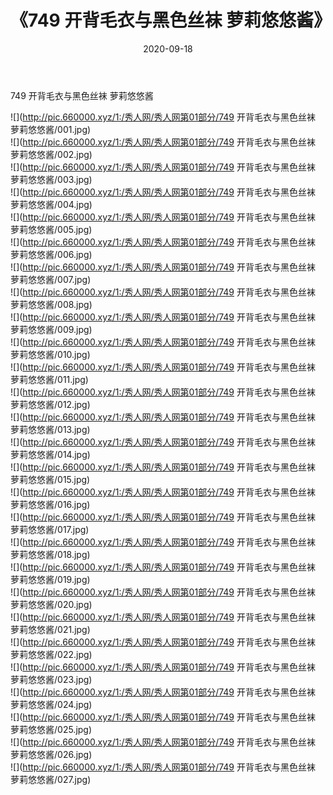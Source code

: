 ﻿---
layout: post
title:  《749 开背毛衣与黑色丝袜 萝莉悠悠酱》
date:   2020-09-18
img: http://pic.660000.xyz/1:/秀人网/秀人网第01部分/749 开背毛衣与黑色丝袜 萝莉悠悠酱/000.jpg
categories: [美女, 清纯, 唯美]
---

749 开背毛衣与黑色丝袜 萝莉悠悠酱

  ![](http://pic.660000.xyz/1:/秀人网/秀人网第01部分/749 开背毛衣与黑色丝袜 萝莉悠悠酱/001.jpg) <br> ![](http://pic.660000.xyz/1:/秀人网/秀人网第01部分/749 开背毛衣与黑色丝袜 萝莉悠悠酱/002.jpg) <br> ![](http://pic.660000.xyz/1:/秀人网/秀人网第01部分/749 开背毛衣与黑色丝袜 萝莉悠悠酱/003.jpg) <br> ![](http://pic.660000.xyz/1:/秀人网/秀人网第01部分/749 开背毛衣与黑色丝袜 萝莉悠悠酱/004.jpg) <br> ![](http://pic.660000.xyz/1:/秀人网/秀人网第01部分/749 开背毛衣与黑色丝袜 萝莉悠悠酱/005.jpg) <br> ![](http://pic.660000.xyz/1:/秀人网/秀人网第01部分/749 开背毛衣与黑色丝袜 萝莉悠悠酱/006.jpg) <br> ![](http://pic.660000.xyz/1:/秀人网/秀人网第01部分/749 开背毛衣与黑色丝袜 萝莉悠悠酱/007.jpg) <br> ![](http://pic.660000.xyz/1:/秀人网/秀人网第01部分/749 开背毛衣与黑色丝袜 萝莉悠悠酱/008.jpg) <br> ![](http://pic.660000.xyz/1:/秀人网/秀人网第01部分/749 开背毛衣与黑色丝袜 萝莉悠悠酱/009.jpg) <br> ![](http://pic.660000.xyz/1:/秀人网/秀人网第01部分/749 开背毛衣与黑色丝袜 萝莉悠悠酱/010.jpg) <br> ![](http://pic.660000.xyz/1:/秀人网/秀人网第01部分/749 开背毛衣与黑色丝袜 萝莉悠悠酱/011.jpg) <br> ![](http://pic.660000.xyz/1:/秀人网/秀人网第01部分/749 开背毛衣与黑色丝袜 萝莉悠悠酱/012.jpg) <br> ![](http://pic.660000.xyz/1:/秀人网/秀人网第01部分/749 开背毛衣与黑色丝袜 萝莉悠悠酱/013.jpg) <br> ![](http://pic.660000.xyz/1:/秀人网/秀人网第01部分/749 开背毛衣与黑色丝袜 萝莉悠悠酱/014.jpg) <br> ![](http://pic.660000.xyz/1:/秀人网/秀人网第01部分/749 开背毛衣与黑色丝袜 萝莉悠悠酱/015.jpg) <br> ![](http://pic.660000.xyz/1:/秀人网/秀人网第01部分/749 开背毛衣与黑色丝袜 萝莉悠悠酱/016.jpg) <br> ![](http://pic.660000.xyz/1:/秀人网/秀人网第01部分/749 开背毛衣与黑色丝袜 萝莉悠悠酱/017.jpg) <br> ![](http://pic.660000.xyz/1:/秀人网/秀人网第01部分/749 开背毛衣与黑色丝袜 萝莉悠悠酱/018.jpg) <br> ![](http://pic.660000.xyz/1:/秀人网/秀人网第01部分/749 开背毛衣与黑色丝袜 萝莉悠悠酱/019.jpg) <br> ![](http://pic.660000.xyz/1:/秀人网/秀人网第01部分/749 开背毛衣与黑色丝袜 萝莉悠悠酱/020.jpg) <br> ![](http://pic.660000.xyz/1:/秀人网/秀人网第01部分/749 开背毛衣与黑色丝袜 萝莉悠悠酱/021.jpg) <br> ![](http://pic.660000.xyz/1:/秀人网/秀人网第01部分/749 开背毛衣与黑色丝袜 萝莉悠悠酱/022.jpg) <br> ![](http://pic.660000.xyz/1:/秀人网/秀人网第01部分/749 开背毛衣与黑色丝袜 萝莉悠悠酱/023.jpg) <br> ![](http://pic.660000.xyz/1:/秀人网/秀人网第01部分/749 开背毛衣与黑色丝袜 萝莉悠悠酱/024.jpg) <br> ![](http://pic.660000.xyz/1:/秀人网/秀人网第01部分/749 开背毛衣与黑色丝袜 萝莉悠悠酱/025.jpg) <br> ![](http://pic.660000.xyz/1:/秀人网/秀人网第01部分/749 开背毛衣与黑色丝袜 萝莉悠悠酱/026.jpg) <br> ![](http://pic.660000.xyz/1:/秀人网/秀人网第01部分/749 开背毛衣与黑色丝袜 萝莉悠悠酱/027.jpg) <br>